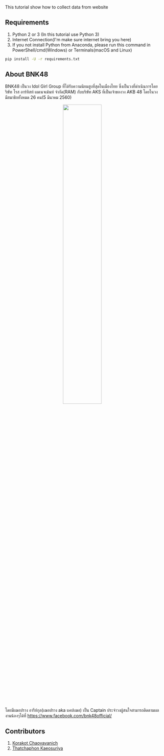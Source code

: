 This tutorial show how to collect data from website

## Requirements
1. Python 2 or 3 (In this tutorial use Python 3)
2. Internet Connection(I'm make sure internet bring you here)
3. If you not install Python from Anaconda, please run this command in PowerShell/cmd(Windows) or Terminals(macOS and Linux)

```Bash
pip install -U -r requirements.txt
```

## About BNK48
BNK48 เป็นวง Idol Girl Group ที่ได้รับความนิยมสูงที่สุดในเมืองไทย ซึ่งเป็นวงที่ดำเนินการโดยริษัท โรส อาร์ทิสท์ แมเนจเม้นท์ จำกัด(RAM) กับบริษัท AKS ที่เป็นเจ้าของวง AKB 48 โดยในวงมีสมาชิกทั้งหมด 26 คน(5 มีนาคม 2560)
<p align="center">
<img src="https://user-images.githubusercontent.com/36840742/36960071-ecf57788-2077-11e8-993c-c1c9d787e9c9.jpg" width="50%"></img>
</p>

โดยมีเฌอปราง อารีย์กุล(เฌอปราง aka แคปเฌอ) เป็น Captain ประจำวงผู้สนใจสามารถติดตามผลงานน้องๆได้ที่ https://www.facebook.com/bnk48official/ 
## Contributors 

1. [Korakot Chaovavanich](https://github.com/korakot)
2. [Thatchaphon Kaeosuriya](https://github.com/tigerstat46)
